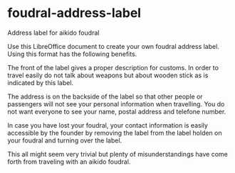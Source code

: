 foudral-address-label
=====================

Address label for aikido foudral

Use this LibreOffice document to create your own foudral address label. Using this format has the following benefits.

The front of the label gives a proper description for customs. In order to travel easily do not talk about weapons but about wooden stick as is indicated by this label.

The address is on the backside of the label so that other people or passengers will not see your personal information when travelling. You do not want everyone to see your name, postal address and telefone number.

In case you have lost your foudral, your contact information is easily accessible by the founder by removing the label from the label holden on your foudral and turning over the label.

This all might seem very trivial but plenty of misunderstandings have come forth from traveling with an aikido foudral.
